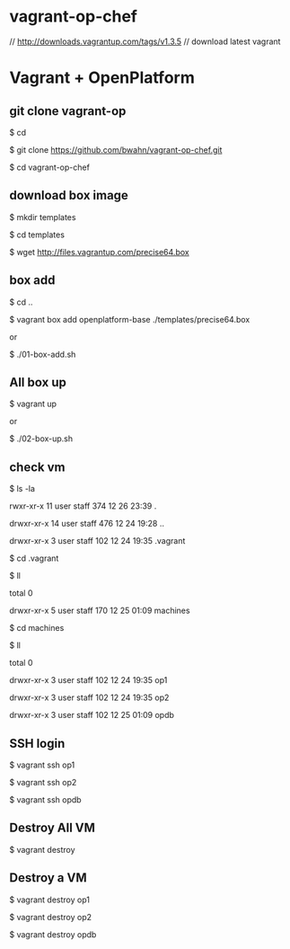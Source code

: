 vagrant-op-chef
===============

// http://downloads.vagrantup.com/tags/v1.3.5 
// download latest vagrant


# Vagrant + OpenPlatform 

## git clone vagrant-op

$ cd 

$ git clone https://github.com/bwahn/vagrant-op-chef.git

$ cd vagrant-op-chef

## download box image

$ mkdir templates

$ cd templates

$ wget http://files.vagrantup.com/precise64.box

## box add

$ cd ..

$ vagrant box add openplatform-base ./templates/precise64.box

or 

$ ./01-box-add.sh

## All box up

$ vagrant up

or 

$ ./02-box-up.sh

## check vm

$ ls -la

rwxr-xr-x  11 user  staff   374 12 26 23:39 .

drwxr-xr-x  14 user  staff   476 12 24 19:28 ..

drwxr-xr-x   3 user  staff   102 12 24 19:35 .vagrant

$ cd .vagrant

$ ll

total 0

drwxr-xr-x  5 user  staff  170 12 25 01:09 machines

$ cd machines

$ ll

total 0

drwxr-xr-x  3 user  staff  102 12 24 19:35 op1

drwxr-xr-x  3 user  staff  102 12 24 19:35 op2

drwxr-xr-x  3 user  staff  102 12 25 01:09 opdb

## SSH login

$ vagrant ssh op1

$ vagrant ssh op2

$ vagrant ssh opdb


## Destroy All VM

$ vagrant destroy

## Destroy a VM

$ vagrant destroy op1

$ vagrant destroy op2

$ vagrant destroy opdb


